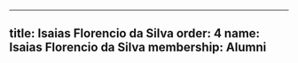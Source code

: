 ---
  title: Isaias Florencio da Silva
  order: 4
  name: Isaias Florencio da Silva
  membership: Alumni
  ---
  